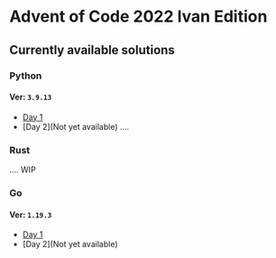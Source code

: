 # Advent of Code 2022 Ivan Edition

## Currently available solutions

### Python

#### Ver: ```3.9.13```

- [Day 1](2022/Day%201/day1.py)
- [Day 2](Not yet available)
....

### Rust

.... WIP

### Go

#### Ver: ```1.19.3```

- [Day 1](2022/Day%201/day1.go)
- [Day 2](Not yet available)
